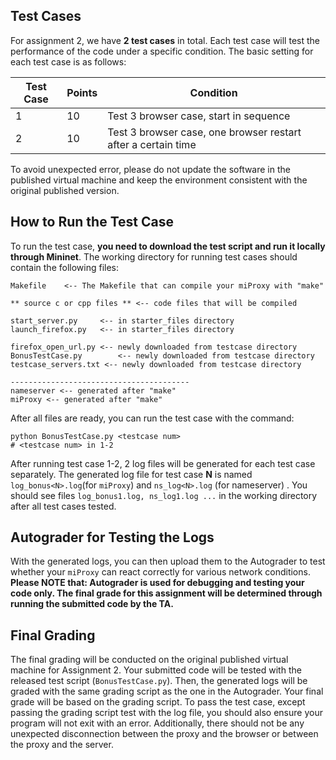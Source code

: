 ## Test Cases 

For assignment 2, we have **2 test cases** in total. Each test case will test the performance of the code under a specific condition. The basic setting for each test case is as follows:

| Test Case | Points | Condition                                                    |
| --------- | ------ | ------------------------------------------------------------ |
| 1         | 10     | Test 3 browser case, start in sequence                       |
| 2         | 10     | Test  3 browser case, one browser restart after a certain time |

 To avoid unexpected error, please do not update the software in the published virtual machine and keep the environment consistent with the original published version.

## How to Run the Test Case

To run the test case, **you need to download the test script and run it locally through Mininet**. The working directory for running test cases should contain the following files:

```
Makefile 	<-- The Makefile that can compile your miProxy with "make"

** source c or cpp files ** <-- code files that will be compiled

start_server.py	 	<-- in starter_files directory
launch_firefox.py 	<-- in starter_files directory

firefox_open_url.py	<-- newly downloaded from testcase directory
BonusTestCase.py 		<-- newly downloaded from testcase directory
testcase_servers.txt <-- newly downloaded from testcase directory

----------------------------------------
nameserver <-- generated after "make"
miProxy <-- generated after "make"
```

After all files are ready, you can run the test case with the command:

```
python BonusTestCase.py <testcase num> 
# <testcase num> in 1-2
```

After running test case 1-2, 2 log files will be generated for each test case separately. The generated log file for test case **N** is named `log_bonus<N>.log`(for `miProxy`) and `ns_log<N>.log` (for nameserver) . You should see files `log_bonus1.log, ns_log1.log ...` in the working directory after all test cases tested. 

## Autograder for Testing the Logs

With the generated logs, you can then upload them to the Autograder to test whether your `miProxy` can react correctly for various network conditions. **Please NOTE that: Autograder is used for debugging and testing your code only. The final grade for this assignment will be determined through running the submitted code by the TA.**

## Final Grading

The final grading will be conducted on the original published virtual machine for Assignment 2. Your submitted code will be tested with the released test script (`BonusTestCase.py`). Then, the generated logs will be graded with the same grading script as the one in the Autograder. Your final grade will be based on the grading script. To pass the test case, except passing the grading script test with the log file, you should also ensure your program will not exit with an error. Additionally, there should not be any unexpected disconnection between the proxy and the browser or between the proxy and the server.  



 